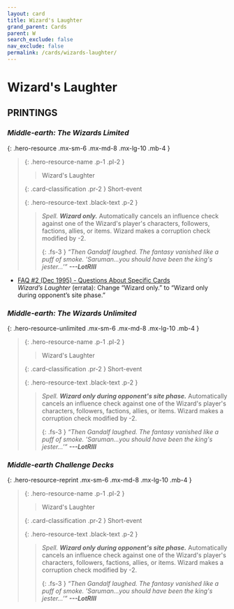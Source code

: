 ```yaml
---
layout: card
title: Wizard's Laughter
grand_parent: Cards
parent: W
search_exclude: false
nav_exclude: false
permalink: /cards/wizards-laughter/
---
```


# Wizard's Laughter


## PRINTINGS


### _Middle-earth: The Wizards Limited_

{: .hero-resource .mx-sm-6 .mx-md-8 .mx-lg-10 .mb-4 }
> {: .hero-resource-name .p-1 .pl-2 }
> > <div class="card-mp"></div>
> > <div class="card-name">Wizard's Laughter</div>
>
> {: .card-classification .pr-2 }
> Short-event
>
> {: .hero-resource-text .black-text .p-2 }
> > _Spell._ ***Wizard only.*** Automatically cancels an influence check against one of the Wizard's player's characters, followers, factions, allies, or items. Wizard makes a corruption check modified by -2. 
> > 
> > {: .fs-3 } 
> > _“Then Gandalf laughed. The fantasy vanished like a puff of smoke. 'Saruman...you should have been the king's jester...’”_ ***---&#65279;LotRIII*** 
> 

 - [FAQ #2 (Dec 1995) - Questions About Specific Cards](/original/rulings/faq-2/#questions-about-specific-cards)<br>_Wizard’s Laughter_ (errata): Change “Wizard only.” to “Wizard only during opponent’s site phase.”

### _Middle-earth: The Wizards Unlimited_

{: .hero-resource-unlimited .mx-sm-6 .mx-md-8 .mx-lg-10 .mb-4 }
> {: .hero-resource-name .p-1 .pl-2 }
> > <div class="card-mp"></div>
> > <div class="card-name">Wizard's Laughter</div>
>
> {: .card-classification .pr-2 }
> Short-event
>
> {: .hero-resource-text .black-text .p-2 }
> > _Spell._ ***Wizard only during opponent's site phase.*** Automatically cancels an influence check against one of the Wizard's player's characters, followers, factions, allies, or items. Wizard makes a corruption check modified by -2. 
> > 
> > {: .fs-3 } 
> > _“Then Gandalf laughed. The fantasy vanished like a puff of smoke. 'Saruman...you should have been the king's jester...’”_ ***---&#65279;LotRIII*** 
> 

### _Middle-earth Challenge Decks_

{: .hero-resource-reprint .mx-sm-6 .mx-md-8 .mx-lg-10 .mb-4 }
> {: .hero-resource-name .p-1 .pl-2 }
> > <div class="card-mp"></div>
> > <div class="card-name">Wizard's Laughter</div>
>
> {: .card-classification .pr-2 }
> Short-event
>
> {: .hero-resource-text .black-text .p-2 }
> > _Spell._ ***Wizard only during opponent's site phase.*** Automatically cancels an influence check against one of the Wizard's player's characters, followers, factions, allies, or items. Wizard makes a corruption check modified by -2. 
> > 
> > {: .fs-3 } 
> > _“Then Gandalf laughed. The fantasy vanished like a puff of smoke. 'Saruman...you should have been the king's jester...’”_ ***---&#65279;LotRIII*** 
> 
